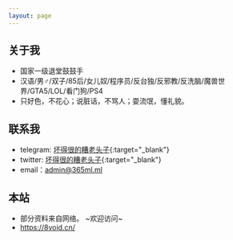 ```yaml
---
layout: page
---
```


## 关于我
<!--<iframe src="https://githubbadge.appspot.com/jv0id?s=1" style="border: 0;height: 142px;width: 200px;overflow: hidden;" frameBorder="0"></iframe>-->
- 国家一级退堂鼓鼓手
- 汉语/男♂/双子/85后/女儿奴/程序员/反台独/反邪教/反洗脑/魔兽世界/GTA5/LOL/看门狗/PS4
- 只好色，不花心；说脏话，不骂人；耍流氓，懂礼貌。 

## 联系我

* telegram: [坏得很的糟老头子](https://t.me/yum_install){:target="_blank"}
* twitter: [坏得很的糟老头子](https://twitter.com/jp0id){:target="_blank"}
* email：<admin@365ml.ml>

## 本站

* 部分资料来自网络。 ~欢迎访问~
* <https://8void.cn/>
